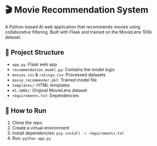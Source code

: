 # 🎬 Movie Recommendation System

A Python-based AI web application that recommends movies using collaborative filtering. Built with Flask and trained on the MovieLens 100k dataset.

## 📂 Project Structure
- `app.py`: Flask web app
- `recommendation_model.py`: Contains the model logic
- `movies.csv` & `ratings.csv`: Processed datasets
- `movie_recommender.pkl`: Trained model file
- `templates/`: HTML templates
- `ml-100k/`: Original MovieLens dataset
- `requirements.txt`: Dependencies

## 🚀 How to Run
1. Clone the repo
2. Create a virtual environment
3. Install dependencies: `pip install -r requirements.txt`
4. Run: `python app.py`
